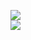 [![](https://img.shields.io/badge/Made%20With-Github%20Spray-lightgrey.svg?style=for-the-badge&logo=github)](https://github.com/Annihil/github-spray#10197)  
[![](https://i.imgur.com/2DrTn0Z.gif)](https://github.com/Annihil/github-spray)